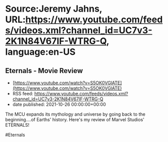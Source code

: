 # Source:Jeremy Jahns, URL:https://www.youtube.com/feeds/videos.xml?channel_id=UC7v3-2K1N84V67IF-WTRG-Q, language:en-US

## Eternals - Movie Review
 - [https://www.youtube.com/watch?v=S5OK0VGlATE](https://www.youtube.com/watch?v=S5OK0VGlATE)
 - RSS feed: https://www.youtube.com/feeds/videos.xml?channel_id=UC7v3-2K1N84V67IF-WTRG-Q
 - date published: 2021-10-26 00:00:00+00:00

The MCU expands its mythology and universe by going back to the beginning....of Earths' history. Here's my review of Marvel Studios' ETERNALS!

#Eternals

